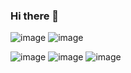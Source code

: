 ### Hi there 👋

<!--
**GDC94/GDC94** is a ✨ _special_ ✨ repository because its `README.md` (this file) appears on your GitHub profile.

Here are some ideas to get you started:

- 🔭 I’m currently working on ...
- 🌱 I’m currently learning ...
- 👯 I’m looking to collaborate on ...
- 🤔 I’m looking for help with ...
- 💬 Ask me about ...
- 📫 How to reach me: ...
- 😄 Pronouns: ...
- ⚡ Fun fact: ...
-->
![image](https://user-images.githubusercontent.com/70720945/123641556-c14f6800-d7f8-11eb-87b7-93605d1ca976.png)
![image](https://user-images.githubusercontent.com/70720945/123641632-d62bfb80-d7f8-11eb-8162-b282ea7058ca.png)

![image](https://user-images.githubusercontent.com/70720945/123641686-e348ea80-d7f8-11eb-91b5-9fa9bf0a975d.png)
![image](https://user-images.githubusercontent.com/70720945/123641779-02477c80-d7f9-11eb-9a4c-a4a605f360dd.png)
![image](https://user-images.githubusercontent.com/70720945/123641844-125f5c00-d7f9-11eb-9e2c-f90254e9ae0c.png)


